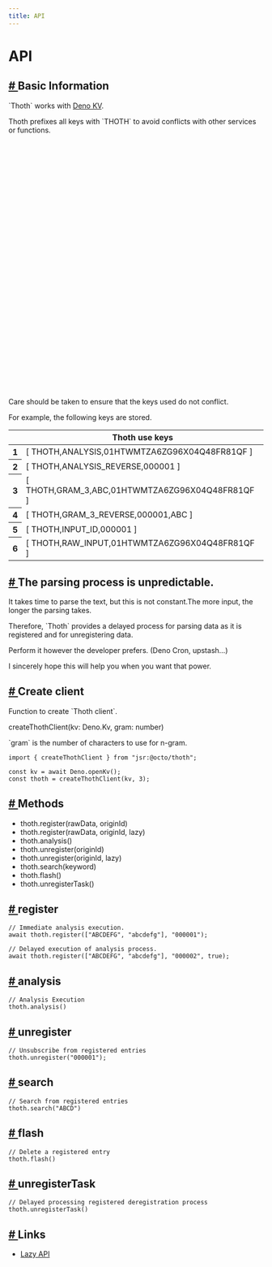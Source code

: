 ```yaml
---
title: API
---
```


<h1 class="text-6xl font-black pb-6">
  API
</h1>

<h2 class="text-3xl font-black pb-2" id="basic-information">
  <a href="#basic-information" class="link link-primary opacity-25 hover:opacity-100 inline-block">
    #
  </a>
  Basic Information
</h2>

<div class="pl-2 font-normal">
  <p>`Thoth` works with <a href="https://deno.com/kv" target="_blank" rel="noopener noreferrer" class="link link-primary">Deno KV</a>.</p>
  <p>
    Thoth prefixes all keys with `THOTH` to avoid conflicts with other services or functions.
  </p>

<div role="alert" class="alert alert-warning my-2">
    <svg xmlns="http://www.w3.org/2000/svg" class="stroke-current shrink-0 h-8 w-8" fill="none" viewBox="0 0 24 24"><path stroke-linecap="round" stroke-linejoin="round" stroke-width="2" d="M12 9v2m0 4h.01m-6.938 4h13.856c1.54 0 2.502-1.667 1.732-3L13.732 4c-.77-1.333-2.694-1.333-3.464 0L3.34 16c-.77 1.333.192 3 1.732 3z" /></svg>
      <span class="font-black">Care should be taken to ensure that the keys used do not conflict.</span>
  </div>

<p>
    For example, the following keys are stored.
  </p>
</div>

<div class="overflow-x-auto">
  <table class="table table-zebra">
    <thead>
      <tr>
        <th></th>
        <th>Thoth use keys</th>
      </tr>
    </thead>
    <tbody class="text-xs">
      <tr class=""><th>1</th><td>[ THOTH,ANALYSIS,01HTWMTZA6ZG96X04Q48FR81QF ]</td></tr>
      <tr class=""><th>2</th><td>[ THOTH,ANALYSIS_REVERSE,000001 ]</td></tr>
      <tr class=""><th>3</th><td>[ THOTH,GRAM_3,ABC,01HTWMTZA6ZG96X04Q48FR81QF ]</td></tr>
      <tr class=""><th>4</th><td>[ THOTH,GRAM_3_REVERSE,000001,ABC ]</td></tr>
      <tr class=""><th>5</th><td>[ THOTH,INPUT_ID,000001 ]</td></tr>
      <tr class=""><th>6</th><td>[ THOTH,RAW_INPUT,01HTWMTZA6ZG96X04Q48FR81QF ]</td></tr>
    </tbody>
  </table>
</div>

<div class="divider"></div>

<h2 class="text-3xl font-black pb-2" id="the-parsing-process-is-unpredictable">
  <a href="#the-parsing-process-is-unpredictable" class="link link-primary opacity-25 hover:opacity-100 inline-block">
    #
  </a>
  The parsing process is unpredictable.
</h2>

<div class="pl-2 font-normal">
  <p>
    It takes time to parse the text, but this is not constant.The more input, the longer the parsing takes.
  </p>
  <p>
    Therefore, `Thoth` provides a delayed process for parsing data as it is registered and for unregistering data.
  </p>
  <p>
    Perform it however the developer prefers. (Deno Cron, upstash...)
  </p>
  <p>
    I sincerely hope this will help you when you want that power.
  </p>
</div>

<div class="divider"></div>

<h2 class="text-3xl font-black pb-2" id="create-client">
  <a href="#create-client" class="link link-primary opacity-25 hover:opacity-100 inline-block">
    #
  </a>
  Create client
</h2>

<div class="pl-2 font-normal">
  <p>
    Function to create `Thoth client`.
  </p>
  <p>
    createThothClient(kv: Deno.Kv, gram: number)
  </p>
  <p>
    `gram` is the number of characters to use for n-gram.
  </p>
</div>

<pre
class="theme-arta shadow-3xl text-sm relative overflow-hidden max-w-full tab-size h-full"
>
<code class="language-ts">import { createThothClient } from "jsr:@octo/thoth";

const kv = await Deno.openKv();
const thoth = createThothClient(kv, 3);
</code></pre>

<h2 class="text-3xl font-black py-2" id="methods">
  <a href="#methods" class="link link-primary opacity-25 hover:opacity-100 inline-block">
    #
  </a>
  Methods
</h2>

<div class="pl-2 font-normal">
  <ul class="list-inside list-disc font-black">
    <li>thoth.register(rawData, originId)</li>
    <li>thoth.register(rawData, originId, lazy)</li>
    <li>thoth.analysis()</li>
    <li>thoth.unregister(originId)</li>
    <li>thoth.unregister(originId, lazy)</li>
    <li>thoth.search(keyword)</li>
    <li>thoth.flash()</li>
    <li>thoth.unregisterTask()</li>
  </ul>
</div>

<div class="divider"></div>

<h2 class="text-3xl font-black py-2" id="register">
  <a href="#register" class="link link-primary opacity-25 hover:opacity-100 inline-block">
    #
  </a>
  register
</h2>

<pre
class="theme-arta shadow-3xl text-sm relative overflow-hidden max-w-full tab-size h-full"
>
<code class="language-ts">// Immediate analysis execution.
await thoth.register(["ABCDEFG", "abcdefg"], "000001");

// Delayed execution of analysis process.
await thoth.register(["ABCDEFG", "abcdefg"], "000002", true);
</code></pre>
<div class="divider"></div>

<h2 class="text-3xl font-black py-2" id="analysis">
  <a href="#analysis" class="link link-primary opacity-25 hover:opacity-100 inline-block">
    #
  </a>
  analysis
</h2>

<pre
class="theme-arta shadow-3xl text-sm relative overflow-hidden max-w-full tab-size h-full"
>
<code class="language-ts">// Analysis Execution
thoth.analysis()
</code></pre>
<div class="divider"></div>

<h2 class="text-3xl font-black py-2" id="unregister">
  <a href="#unregister" class="link link-primary opacity-25 hover:opacity-100 inline-block">
    #
  </a>
  unregister
</h2>

<pre
class="theme-arta shadow-3xl text-sm relative overflow-hidden max-w-full tab-size h-full"
>
<code class="language-ts">// Unsubscribe from registered entries
thoth.unregister("000001");
</code></pre>
<div class="divider"></div>

<h2 class="text-3xl font-black py-2" id="search">
  <a href="#search" class="link link-primary opacity-25 hover:opacity-100 inline-block">
    #
  </a>
  search
</h2>

<pre
class="theme-arta shadow-3xl text-sm relative overflow-hidden max-w-full tab-size h-full"
>
<code class="language-ts">// Search from registered entries
thoth.search("ABCD")
</code></pre>
<div class="divider"></div>

<h2 class="text-3xl font-black py-2" id="flash">
  <a href="#flash" class="link link-primary opacity-25 hover:opacity-100 inline-block">
    #
  </a>
  flash
</h2>

<pre
class="theme-arta shadow-3xl text-sm relative overflow-hidden max-w-full tab-size h-full"
>
<code class="language-ts">// Delete a registered entry
thoth.flash()
</code></pre>
<div class="divider"></div>

<h2 class="text-3xl font-black py-2" id="unregister-task">
  <a href="#unregister-task" class="link link-primary opacity-25 hover:opacity-100 inline-block">
    #
  </a>
  unregisterTask
</h2>

<pre
class="theme-arta shadow-3xl text-sm relative overflow-hidden max-w-full tab-size h-full"
>
<code class="language-ts">// Delayed processing registered deregistration process
thoth.unregisterTask()
</code></pre>
<div class="divider"></div>

<h2 class="text-3xl font-black pb-2" id="links">
  <a href="#links" class="link link-primary opacity-25 hover:opacity-100 inline-block">
    #
  </a>
  Links
</h2>

<ul>
  <li>
    <a href="/api/lazy" class="link link-primary hover:opacity-90 inline-block">
      Lazy API
    </a>
</li>
</ul>

<script>hljs.highlightAll();</script>
